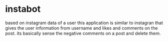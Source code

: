 # instabot
based on instagram data of a user
this application is similar to instagran that gives the user information from username and likes and comments on the post.
its basically sense the negative comments on a post and delete them.
